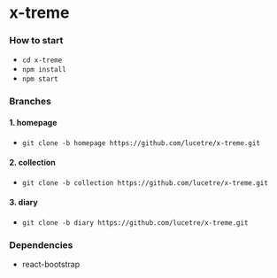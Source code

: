 # x-treme
### How to start
* `cd x-treme`
* `npm install`
* `npm start`

### Branches
#### 1. homepage
* `git clone -b homepage https://github.com/lucetre/x-treme.git`
#### 2. collection
* `git clone -b collection https://github.com/lucetre/x-treme.git`
#### 3. diary
* `git clone -b diary https://github.com/lucetre/x-treme.git`

### Dependencies
* react-bootstrap

